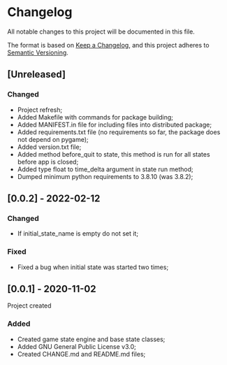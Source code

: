 # Changelog
All notable changes to this project will be documented in this file.

The format is based on [Keep a Changelog](https://keepachangelog.com/en/1.0.0/),
and this project adheres to [Semantic Versioning](https://semver.org/spec/v2.0.0.html).

## [Unreleased]
### Changed
- Project refresh;
- Added Makefile with commands for package building;
- Added MANIFEST.in file for including files into distributed package;
- Added requirements.txt file (no requirements so far, the package does not depend on pygame);
- Added version.txt file;
- Added method before_quit to state, this method is run for all states before app is closed;
- Added type float to time_delta argument in state run method;
- Dumped minimum python requirements to 3.8.10 (was 3.8.2);

## [0.0.2] - 2022-02-12
### Changed
- If initial_state_name is empty do not set it;

### Fixed
- Fixed a bug when initial state was started two times;

## [0.0.1] - 2020-11-02
Project created
### Added
- Created game state engine and base state classes;
- Added GNU General Public License v3.0;
- Created CHANGE.md and README.md files;